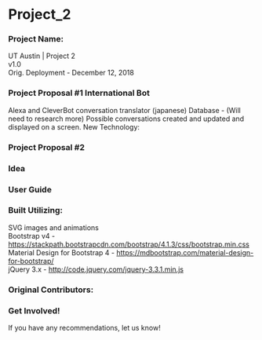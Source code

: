 # Project_2

### Project Name:
UT Austin  | Project 2 \
v1.0 \
Orig. Deployment - December 12, 2018

### Project Proposal #1 International Bot
Alexa and CleverBot conversation translator (japanese) 
Database - (Will need to research more) Possible conversations created and updated and displayed on a screen. 
New Technology: 

### Project Proposal #2



### Idea
### User Guide
### Built Utilizing: 
SVG images and animations \
Bootstrap v4 - <https://stackpath.bootstrapcdn.com/bootstrap/4.1.3/css/bootstrap.min.css> \
Material Design for Bootstrap 4 - <https://mdbootstrap.com/material-design-for-bootstrap/> \
jQuery 3.x - <http://code.jquery.com/jquery-3.3.1.min.js> 

### Original Contributors:


### Get Involved!
If you have any recommendations, let us know!  